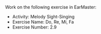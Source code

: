 Work on the following exercise in EarMaster:
- Activity: Melody Sight-Singing
- Exercise Name: Do, Re, Mi, Fa
- Exercise Number: 2.9

